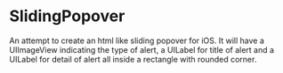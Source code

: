 SlidingPopover
==============

An attempt to create an html like sliding popover for iOS. It will have a UIImageView indicating the type of alert, a UILabel for title of alert and a UILabel for detail of alert all inside a rectangle with rounded corner.